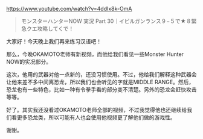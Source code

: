 https://www.youtube.com/watch?v=4ddIx8k-OmA

> モンスターハンターNOW 実況 Part 30｜イビルガンランス９−５で★８緊急クエ攻略してくで！ 

大家好！今天晚上我们再来练习汉语吧！

那么，今晚OKAMOTO老师有新视频，而他给我们看见一些Monster Hunter NOW的实况部分。

这次，他用的武器对他一点新的，还没习惯使用。不过，他给我们解释这种武器会让他来差不多中间离恐龙，所以我们也会听见的字就是MIDDLE RANGE。然后，恐龙也有一些特色，比如一种有令拳手看的部分变不清楚。另外的恐龙会赶快攻击等等。

好了。其实我还没看过OKAMOTO老师全部的视频，不过我觉得他也还继续给我们看更多恐龙类，所以可能有人也会使用他视频更了解他们做的游戏性。

谢谢。
